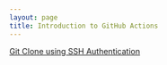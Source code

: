 ```yaml
---
layout: page
title: Introduction to GitHub Actions
---
```





[Git Clone using SSH Authentication](/pages/devops/cicd/github/sshauthentication)